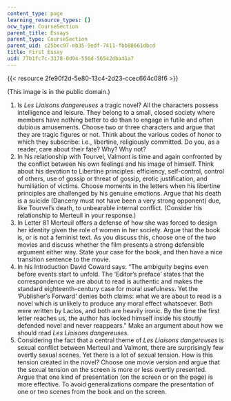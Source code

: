 ```yaml
---
content_type: page
learning_resource_types: []
ocw_type: CourseSection
parent_title: Essays
parent_type: CourseSection
parent_uid: c25bec97-eb35-9edf-7411-fbb08661dbcd
title: First Essay
uid: 77b1fc7c-3178-0d94-556d-56542dba41a7
---
```


{{< resource 2fe90f2d-5e80-13c4-2d23-ccec664c08f6 >}}  

(This image is in the public domain.)

1.  Is _Les Liaisons dangereuses_ a tragic novel? All the characters possess intelligence and leisure. They belong to a small, closed society where members have nothing better to do than to engage in futile and often dubious amusements. Choose two or three characters and argue that they are tragic figures or not. Think about the various codes of honor to which they subscribe: i.e., libertine, religiously committed. Do you, as a reader, care about their fate? Why? Why not?
2.  In his relationship with Tourvel, Valmont is time and again confronted by the conflict between his own feelings and his image of himself. Think about his devotion to Libertine principles: efficiency, self-control, control of others, use of gossip or threat of gossip, erotic justification, and humiliation of victims. Choose moments in the letters when his libertine principles are challenged by his genuine emotions. Argue that his death is a suicide (Danceny must not have been a very strong opponent) due, like Tourvel’s death, to unbearable internal conflict. (Consider his relationship to Merteuil in your response.)
3.  In Letter 81 Merteuil offers a defense of how she was forced to design her identity given the role of women in her society. Argue that the book is, or is not a feminist text. As you discuss this, choose one of the two movies and discuss whether the film presents a strong defensible argument either way. State your case for the book, and then have a nice transition sentence to the movie.
4.  In his Introduction David Coward says: “The ambiguity begins even before events start to unfold. The ‘Editor’s preface’ states that the correspondence we are about to read is authentic and makes the standard eighteenth-century case for moral usefulness. Yet the ‘Publisher’s Forward' denies both claims: what we are about to read is a novel which is unlikely to produce any moral effect whatsoever. Both were written by Laclos, and both are heavily ironic. By the time the first letter reaches us, the author has locked himself inside his stoutly defended novel and never reappears." Make an argument about how we should read _Les Liaisons dangereuses_.
5.  Considering the fact that a central theme of _Les Liaisons dangereuses_ is sexual conflict between Merteuil and Valmont, there are surprisingly few overtly sexual scenes. Yet there is a lot of sexual tension. How is this tension created in the novel? Choose one movie version and argue that the sexual tension on the screen is more or less overtly presented. Argue that one kind of presentation (on the screen or on the page) is more effective. To avoid generalizations compare the presentation of one or two scenes from the book and on the screen.